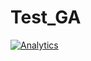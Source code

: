 # Test_GA

[![Analytics](https://ga-beacon.appspot.com/G-YTECEZDWJT/readme)](https://github.com/cosmos6106/Test_GA)
